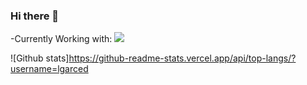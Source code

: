 ### Hi there 👋

<!--
**lgarced/lgarced** is a ✨ _special_ ✨ repository because its `README.md` (this file) appears on your GitHub profile.

Here are some ideas to get you started:

- 🔭 I’m currently working on ...
- 🌱 I’m currently learning ...
- 👯 I’m looking to collaborate on ...
- 🤔 I’m looking for help with ...
- 💬 Ask me about ...
- 📫 How to reach me: ...
- 😄 Pronouns: ...
- ⚡ Fun fact: ...
-->


-Currently Working with:
<img src="{https://img.shields.io/badge/C%23-239120?style=for-the-badge&logo=c-sharp&logoColor=white}"/>





![Github stats]https://github-readme-stats.vercel.app/api/top-langs/?username=lgarced







